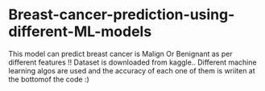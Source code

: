 # Breast-cancer-prediction-using-different-ML-models
This model can predict breast cancer is Malign Or Benignant as per different features !!
Dataset is downloaded from kaggle..
Different machine learning algos are used and the accuracy of each one of them is wriiten at the bottomof the code :)
